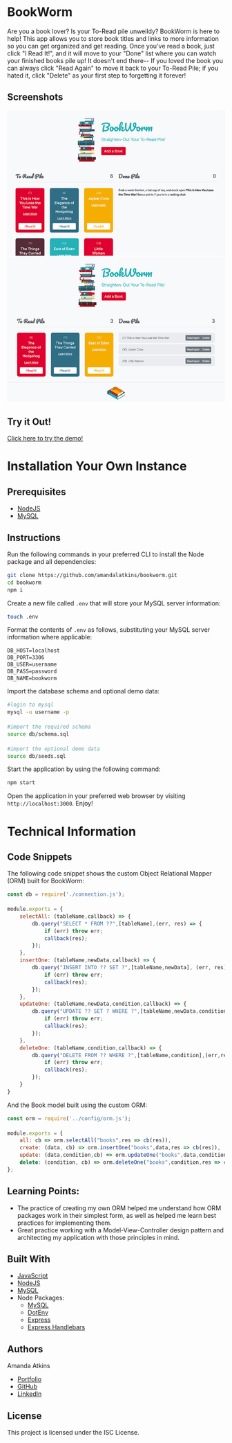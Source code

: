 # BookWorm
Are you a book lover? Is your To-Read pile unweildy? BookWorm is here to help! This app allows you to store book titles and links to more information so you can get organized and get reading. Once you've read a book, just click "I Read It!", and it will move to your "Done" list where you can watch your finished books pile up! It doesn't end there-- If you loved the book you can always click "Read Again" to move it back to your To-Read Pile; if you hated it, click "Delete" as your first step to forgetting it forever!

## Screenshots
![No Finished Books](/public/assets/img/screenshot1.jpg)
![With Finished Books](/public/assets/img/screenshot2.jpg)

## Try it Out!
[Click here to try the demo!](https://hibookworm.herokuapp.com/)

# Installation Your Own Instance

## Prerequisites
* [NodeJS](https://nodejs.org/)
* [MySQL](https://dev.mysql.com/downloads/mysql/)

## Instructions

Run the following commands in your preferred CLI to install the Node package and all dependencies:

```bash
git clone https://github.com/amandalatkins/bookworm.git
cd bookworm
npm i
```

Create a new file called `.env` that will store your MySQL server information:

```bash
touch .env
```

Format the contents of `.env` as follows, substituting your MySQL server information where applicable:

```
DB_HOST=localhost
DB_PORT=3306
DB_USER=username
DB_PASS=password
DB_NAME=bookworm
```

Import the database schema and optional demo data:

```bash
#login to mysql
mysql -u username -p

#import the required schema
source db/schema.sql

#import the optional demo data
source db/seeds.sql
```

Start the application by using the following command:

```bash
npm start
```

Open the application in your preferred web browser by visiting `http://localhost:3000`. Enjoy!

# Technical Information

## Code Snippets

The following code snippet shows the custom Object Relational Mapper (ORM) built for BookWorm:

```javascript
const db = require('./connection.js');

module.exports = {
    selectAll: (tableName,callback) => {
        db.query("SELECT * FROM ??",[tableName],(err, res) => {
            if (err) throw err;
            callback(res);
        });
    },
    insertOne: (tableName,newData,callback) => {
        db.query("INSERT INTO ?? SET ?",[tableName,newData], (err, res) => {
            if (err) throw err;
            callback(res);
        });
    },
    updateOne: (tableName,newData,condition,callback) => {
        db.query("UPDATE ?? SET ? WHERE ?",[tableName,newData,condition], function(err,res) {
            if (err) throw err;
            callback(res);
        });
    },
    deleteOne: (tableName,condition,callback) => {
        db.query("DELETE FROM ?? WHERE ?",[tableName,condition],(err,res) => {
            if (err) throw err;
            callback(res);
        });
    }
}
```

And the Book model built using the custom ORM:

```javascript
const orm = require('../config/orm.js');

module.exports = {
    all: cb => orm.selectAll("books",res => cb(res)),
    create: (data, cb) => orm.insertOne("books",data,res => cb(res)),
    update: (data,condition,cb) => orm.updateOne("books",data,condition,res => cb(res)),
    delete: (condition, cb) => orm.deleteOne("books",condition,res => cb(res))
};
```

## Learning Points:
* The practice of creating my own ORM helped me understand how ORM packages work in their simplest form, as well as helped me learn best practices for implementing them.
* Great practice working with a Model-View-Controller design pattern and architecting my application with those principles in mind.

## Built With
* [JavaScript](https://developer.mozilla.org/en-US/docs/Web/JavaScript)
* [NodeJS](https://nodejs.org/)
* [MySQL](https://dev.mysql.com/downloads/mysql/)
* Node Packages:
    * [MySQL](https://www.npmjs.com/package/mysql)
    * [DotEnv](https://www.npmjs.com/package/dotenv)
    * [Express](https://www.npmjs.com/package/express)
    * [Express Handlebars](https://www.npmjs.com/package/express-handle-bars)

## Authors
Amanda Atkins
* [Portfolio](https://digitalrainstorm.com/)
* [GitHub](https://github.com/amandalatkins)
* [LinkedIn](https://www.linkedin.com/in/amandalatkins)

## License
This project is licensed under the ISC License.
